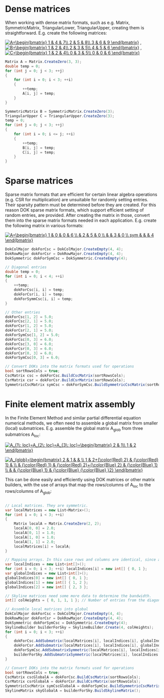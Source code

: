 # Dense matrices
When working with dense matrix formats, such as e.g. Matrix, SymmetricMatrix, TriangularLower, TriangularUpper, creating them is straightforward. E.g. create the following matrices:

<a href="https://www.codecogs.com/eqnedit.php?latex=A=\begin{bmatrix}&space;1&space;&&space;4&space;&&space;7\\&space;2&space;&&space;5&space;&&space;8\\&space;3&space;&&space;6&space;&&space;9&space;\end{bmatrix}" target="_blank"><img src="https://latex.codecogs.com/gif.latex?A=\begin{bmatrix}&space;1&space;&&space;4&space;&&space;7\\&space;2&space;&&space;5&space;&&space;8\\&space;3&space;&&space;6&space;&&space;9&space;\end{bmatrix}" title="A=\begin{bmatrix} 1 & 4 & 7\\ 2 & 5 & 8\\ 3 & 6 & 9 \end{bmatrix}" /></a> , 
<a href="https://www.codecogs.com/eqnedit.php?latex=B=\begin{bmatrix}&space;1&space;&&space;2&space;&&space;4\\&space;2&space;&&space;3&space;&&space;5\\&space;4&space;&&space;5&space;&&space;6&space;\end{bmatrix}" target="_blank"><img src="https://latex.codecogs.com/gif.latex?B=\begin{bmatrix}&space;1&space;&&space;2&space;&&space;4\\&space;2&space;&&space;3&space;&&space;5\\&space;4&space;&&space;5&space;&&space;6&space;\end{bmatrix}" title="B=\begin{bmatrix} 1 & 2 & 4\\ 2 & 3 & 5\\ 4 & 5 & 6 \end{bmatrix}" /></a> , 
<a href="https://www.codecogs.com/eqnedit.php?latex=C=\begin{bmatrix}&space;1&space;&&space;2&space;&&space;4\\&space;0&space;&&space;3&space;&&space;5\\&space;0&space;&&space;0&space;&&space;6&space;\end{bmatrix}" target="_blank"><img src="https://latex.codecogs.com/gif.latex?C=\begin{bmatrix}&space;1&space;&&space;2&space;&&space;4\\&space;0&space;&&space;3&space;&&space;5\\&space;0&space;&&space;0&space;&&space;6&space;\end{bmatrix}" title="C=\begin{bmatrix} 1 & 2 & 4\\ 0 & 3 & 5\\ 0 & 0 & 6 \end{bmatrix}" /></a>

```csharp
Matrix A = Matrix.CreateZero(3, 3);
double temp = 0;
for (int j = 0; j < 3; ++j)
{
    for (int i = 0; i < 3; ++i)
    {
        ++temp;
        A[i, j] = temp;
    }
}

SymmetricMatrix B = SymmetricMatrix.CreateZero(3);
TriangularUpper C = TriangularUpper.CreateZero(3);
temp = 0;
for (int j = 0; j < 3; ++j)
{
    for (int i = 0; i <= j; ++i)
    {
        ++temp;
        B[i, j] = temp;
        C[i, j] = temp;
    }
}
```

# Sparse matrices
Sparse matrix formats that are efficient for certain linear algebra operations (e.g. CSR for multiplication) are unsuitable for randomly setting entries. Their sparsity pattern must be determined before they are created. For this reason DOK sparse matrix formats, which support efficient setting of random entries, are provided. After creating the matrix in those, convert them into the sparse matrix formats needed in each application. E.g. create the following matrix in various formats:

<a href="https://www.codecogs.com/eqnedit.php?latex=A=\begin{bmatrix}&space;1&space;&&space;0&space;&&space;0&space;&&space;6&space;\\&space;&&space;2&space;&&space;5&space;&&space;0&space;\\&space;&&space;&&space;3&space;&&space;0&space;\\&space;sym&space;&&space;&&space;&&space;4&space;\end{bmatrix}" target="_blank"><img src="https://latex.codecogs.com/gif.latex?A=\begin{bmatrix}&space;1&space;&&space;0&space;&&space;0&space;&&space;6&space;\\&space;&&space;2&space;&&space;5&space;&&space;0&space;\\&space;&&space;&&space;3&space;&&space;0&space;\\&space;sym&space;&&space;&&space;&&space;4&space;\end{bmatrix}" title="A=\begin{bmatrix} 1 & 0 & 0 & 6 \\ & 2 & 5 & 0 \\ & & 3 & 0 \\ sym & & & 4 \end{bmatrix}" /></a>

```csharp
DokColMajor dokForCsc = DokColMajor.CreateEmpty(4, 4);
DokRowMajor dokForCsr = DokRowMajor.CreateEmpty(4, 4);
DokSymmetric dokForSymCsc = DokSymmetric.CreateEmpty(4);

// Diagonal entries
double temp = 0;
for (int i = 0; i < 4; ++i)
{
    ++temp;
    dokForCsc[i, i] = temp;
    dokForCsr[i, i] = temp;
    dokForSymmCsc[i, i] = temp;
}

// Other entries
dokForCsc[1, 2] = 5.0;
dokForCsc[2, 1] = 5.0;
dokForCsr[1, 2] = 5.0;
dokForCsr[2, 1] = 5.0;
dokForSymCsc[1, 2] = 5.0;
dokForCsc[0, 3] = 6.0;
dokForCsc[3, 0] = 6.0;
dokForCsr[0, 3] = 6.0;
dokForCsr[0, 3] = 6.0;
dokForSymCsc[0, 3] = 6.0;

// Convert DOKs into the matrix formats used for operations
bool sortRowsCols = true;
CscMatrix csc = dokForCsc.BuildCscMatrix(sortRowsCols);
CsrMatrix csr = dokForCsr.BuildCsrMatrix(sortRowsCols);
SymmetricCscMatrix symCsc = dokForSymCsc.BuildSymmetricCscMatrix(sortRowsCols);
```

# Finite element matrix assembly
In the Finite Element Method and similar partial differential equation numerical methods, we often need to assemble a global matrix from smaller (local) submatrices. E.g. assemble the global matrix A<sub>glob</sub> from three submatrices A<sub>loc</sub>:

<a href="https://www.codecogs.com/eqnedit.php?latex=A_{1\:&space;loc}=A_{2\:&space;loc}=A_{3\:&space;loc}=\begin{bmatrix}&space;2&space;&&space;1\\&space;1&space;&&space;2&space;\end{bmatrix}" target="_blank"><img src="https://latex.codecogs.com/gif.latex?A_{1\:&space;loc}=A_{2\:&space;loc}=A_{3\:&space;loc}=\begin{bmatrix}&space;2&space;&&space;1\\&space;1&space;&&space;2&space;\end{bmatrix}" title="A_{1\: loc}=A_{2\: loc}=A_{3\: loc}=\begin{bmatrix} 2 & 1\\ 1 & 2 \end{bmatrix}" /></a>

<a href="https://www.codecogs.com/eqnedit.php?latex=A_{glob}=\begin{bmatrix}&space;2&space;&&space;1&space;&&space;&&space;\\&space;1&space;&&space;2&plus;{\color{Red}&space;2}&space;&&space;{\color{Red}&space;1}&space;&&space;\\&space;&&space;{\color{Red}&space;1}&space;&&space;{\color{Red}&space;2}&plus;{\color{Blue}&space;2}&space;&&space;{\color{Blue}&space;1}&space;\\&space;&&space;&&space;{\color{Blue}&space;1}&space;&&space;{\color{Blue}&space;{\color{Blue}&space;}2}&space;\end{bmatrix}" target="_blank"><img src="https://latex.codecogs.com/gif.latex?A_{glob}=\begin{bmatrix}&space;2&space;&&space;1&space;&&space;&&space;\\&space;1&space;&&space;2&plus;{\color{Red}&space;2}&space;&&space;{\color{Red}&space;1}&space;&&space;\\&space;&&space;{\color{Red}&space;1}&space;&&space;{\color{Red}&space;2}&plus;{\color{Blue}&space;2}&space;&&space;{\color{Blue}&space;1}&space;\\&space;&&space;&&space;{\color{Blue}&space;1}&space;&&space;{\color{Blue}&space;{\color{Blue}&space;}2}&space;\end{bmatrix}" title="A_{glob}=\begin{bmatrix} 2 & 1 & & \\ 1 & 2+{\color{Red} 2} & {\color{Red} 1} & \\ & {\color{Red} 1} & {\color{Red} 2}+{\color{Blue} 2} & {\color{Blue} 1} \\ & & {\color{Blue} 1} & {\color{Blue} {\color{Blue} }2} \end{bmatrix}" /></a>

This can be done easily and efficiently using DOK matrices or other matrix builders, with the use of arrays that map the rows/columns of A<sub>loc</sub> to the rows/columns of A<sub>glob</sub>:

```csharp

// Local matrices. They are symmetric.
var localMatrices = new List<Matrix>();
for (int i = 0; i < 3; ++i)
{
    Matrix localA = Matrix.CreateZero(2, 2);
    localA[0, 0] = 2.0;
    localA[0, 1] = 1.0;
    localA[1, 0] = 1.0;
    localA[1, 1] = 2.0;
    localMatrices[i] = localA;
}

// Mapping arrays. In this case rows and columns are identical, since all matrices is symmetric.
var localIndices = new List<int[]>();
for (int i = 0; i < 3; ++i) localIndices[i] = new int[] { 0, 1 };
var globalIndices = new List<int[]>();
globalIndices[0] = new int[] { 0, 1 };
globalIndices[1] = new int[] { 1, 2 };
globalIndices[2] = new int[] { 2, 3 };

// Skyline matrices need some more data to determine the bandwidth.
int[] colHeights = { 0, 1, 1, 1 }; // Number of entries from the diagonal (exclusive) to the top non-zero entry. 

// Assemble local matrices into global
DokColMajor dokForCsc = DokColMajor.CreateEmpty(4, 4);
DokRowMajor dokForCsr = DokRowMajor.CreateEmpty(4, 4);
DokSymmetric dokForSymCsc = DokSymmetric.CreateEmpty(4);
SkylineBuilder builderForSky = SkylineBuilder.Create(4, colHeights);
for (int i = 0; i < 3; ++i)
{
    dokForCsc.AddSubmatrix(localMatrices[i], localIndices[i], globalIndices[i], localIndices[i], globalIndices[i]);
    dokForCsr.AddSubmatrix(localMatrices[i], localIndices[i], globalIndices[i], localIndices[i], globalIndices[i]);
    dokForSymCsc.AddSubmatrixSymmetric(localMatrices[i], localIndices[i], globalIndices[i]);
    builderForSky.AddSubmatrixSymmetric(localMatrices[i], localIndices[i], globalIndices[i]);
}

// Convert DOKs into the matrix formats used for operations
bool sortRowsCols = true;
CscMatrix cscGlobalA = dokForCsc.BuildCscMatrix(sortRowsCols);
CsrMatrix csrGlobalA = dokForCsr.BuildCsrMatrix(sortRowsCols);
SymmetricCscMatrix symCscGlobalA = dokForSymCsc.BuildSymmetricCscMatrix(sortRowsCols);
SkylineMatrix skyGlobalA = builderForSky.BuildSkylineMatrix();
```
